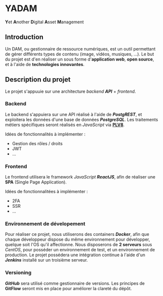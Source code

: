 # YADAM

**Y**et **A**nother **D**igital **A**sset **M**anagement

## Introduction

Un DAM, ou gestionnaire de ressource numériques, est un outil permettant de gérer différents types de contenu (image, vidéos, musiques, ...).
Le but du projet est d'en réaliser un sous forme d'**application web**, **open source**, et à l'aide de **technologies innovantes**.

## Description du projet

Le projet s'appuuie sur une architecture _backend **API**_ + _frontend_.

### Backend

Le backend s'appuiera sur une API réalisé à l'aide de **_PostgREST_**, et exploitera les données d'une base de données **_PostgreSQL_**.
Les traitements métiers spécifiques seront réalisés en _JavaScript_ via **[PLV8](https://plv8.github.io/)**.

Idées de fonctionnalités à implémenter :

- Gestion des rôles / droits
- JWT
- ...

### Frontend

Le frontend utilisera le framework _JavaScript **ReactJS**_, afin de réaliser une **SPA** (Single Page Application).

Idées de fonctionnalitées à implémenter :

- 2FA
- SSR
- ...

### Environnement de dévelopement

Pour réaliser ce projet, nous utiliserons des containers **_Docker_**, afin que chaque développeur dispose du même environnement pour développer, quelque soit l'OS qu'il affectionne.
Nous disposerons de **2 serveurs** sous _CentOS_, pour posséder un environnement de test, et un environnement de production.
Le projet possédera une intégration continue à l'aide d'un **_Jenkins_** installé sur un troisième serveur.

### Versioning

**_GitHub_** sera utilisé comme gestionnaire de versions.
Les principes de **GitFlow** seront mis en place pour améliorer la clareté du dépôt.
